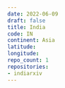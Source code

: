 ```yaml
---
date: 2022-06-09
draft: false
title: India
code: IN
continent: Asia
latitude:
longitude:
repo_count: 1
repositories:
- indiarxiv
---
```



